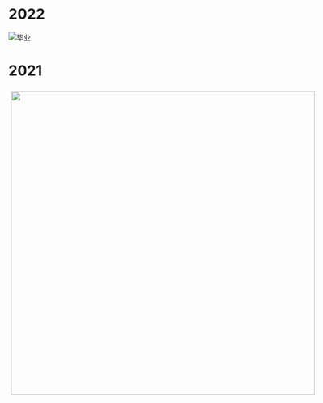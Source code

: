 # 2022
![毕业](/biye1.jpg)


# 2021
<p style="width:970px;">
    <img src="/biye1.jpg" align="left" width="600" hspace="5" vspace="5">
</p>

